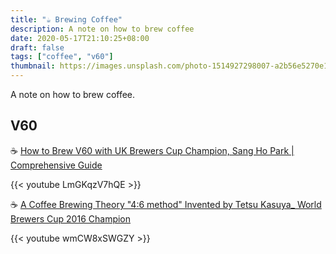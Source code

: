 ```yaml
---
title: "☕️ Brewing Coffee"
description: A note on how to brew coffee
date: 2020-05-17T21:10:25+08:00
draft: false
tags: ["coffee", "v60"]
thumbnail: https://images.unsplash.com/photo-1514927298007-a2b56e5270e1?ixlib=rb-1.2.1&ixid=eyJhcHBfaWQiOjEyMDd9&auto=format&fit=crop&w=1000&q=80
---
```


A note on how to brew coffee.

## V60

☕️ [How to Brew V60 with UK Brewers Cup Champion, Sang Ho Park | Comprehensive Guide](https://www.youtube.com/watch?v=LmGKqzV7hQE)

{{< youtube LmGKqzV7hQE >}}

☕️ [A Coffee Brewing Theory "4:6 method" Invented by Tetsu Kasuya_ World Brewers Cup 2016 Champion](https://www.youtube.com/watch?v=wmCW8xSWGZY)

{{< youtube wmCW8xSWGZY >}}